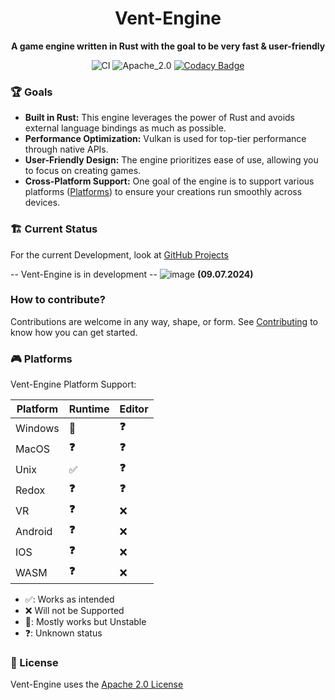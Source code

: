 <div align="center">

# Vent-Engine

**A game engine written in Rust with the goal to be very fast & user-friendly**

![CI](https://github.com/Snowiiii/Vent-Engine/actions/workflows/rust.yml/badge.svg)
![Apache_2.0](https://img.shields.io/badge/license-Apache_2.0-blue.svg)
[![Codacy Badge](https://app.codacy.com/project/badge/Grade/f9d502f771314c628eee53e1369c750a)](https://app.codacy.com/gh/Snowiiii/Vent-Engine/dashboard?utm_source=gh&utm_medium=referral&utm_content=&utm_campaign=Badge_grade)

</div>

### 🏆 Goals

- **Built in Rust:** This engine leverages the power of Rust and avoids external language bindings as much as possible.
- **Performance Optimization:** Vulkan is used for top-tier performance through native APIs.
- **User-Friendly Design:** The engine prioritizes ease of use, allowing you to focus on creating games.
- **Cross-Platform Support:** One goal of the engine is to support various platforms ([Platforms](#platforms)) to ensure your creations run smoothly across devices.

### 🏗 Current Status

For the current Development, look at [GitHub Projects](https://github.com/Snowiiii/Vent-Engine/projects?query=is%3Aopen)

-- Vent-Engine is in development --
![image](https://github.com/Snowiiii/Vent-Engine/assets/71594357/5dd81844-9d01-4795-a0fc-4f9e5a5c1a4e)
**(09.07.2024)**

### How to contribute?

Contributions are welcome in any way, shape, or form. See [Contributing](CONTRIBUTING) to know how you can get started.

### 🎮 Platforms

Vent-Engine Platform Support:

| Platform | Runtime | Editor |
| -------- | ------- | ------ |
| Windows  | 😬     | **❓** |
| MacOS    | **❓**  | **❓** |
| Unix     | ✅️     | **❓** |
| Redox    | **❓**  | **❓** |
| VR       | **❓**  | ❌     |
| Android  | **❓**  | ❌     |
| IOS      | **❓**  | ❌     |
| WASM     | **❓**  | ❌     |

- ✅: Works as intended
- ❌ Will not be Supported
- 😬: Mostly works but Unstable
- ❓: Unknown status

### 📝 License

Vent-Engine uses the [Apache 2.0 License](LICENSE)
